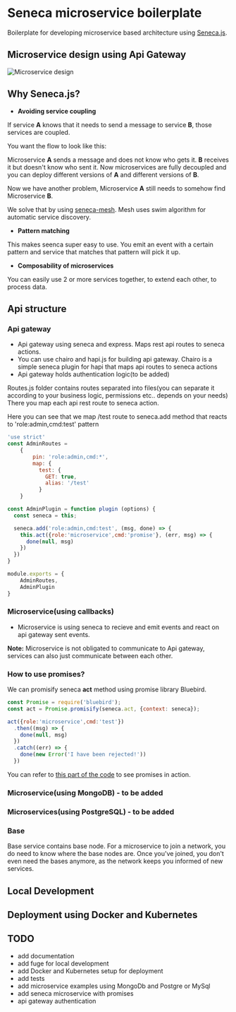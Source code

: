 # Seneca microservice boilerplate

Boilerplate for developing microservice based architecture using [Seneca.js](http://senecajs.org/).

## Microservice design using Api Gateway

![Microservice design](./docs/images/microservice.png)


## Why Seneca.js?

- **Avoiding service coupling**

If service **A** knows that it needs to send a message to service **B**, those services are coupled.

You want the flow to look like this:

Microservice **A** sends a message and does not know who gets it. **B** receives it but doesn't know who sent it.
Now microservices are fully decoupled and you can deploy different versions of **A** and different versions of **B**.

Now we have another problem, Microservice **A** still needs to somehow find Microservice **B**.

We solve that by using [seneca-mesh](https://github.com/senecajs/seneca-mesh).
Mesh uses swim algorithm for automatic service discovery.

- **Pattern matching**

This makes seenca super easy to use. You emit an event with a certain pattern and service that matches that pattern
will pick it up.

- **Composability of microservices**

You can easily use  2 or more services together, to extend each other, to process data.

## Api structure

### Api gateway

- Api gateway using seneca and express. Maps rest api routes to seneca actions.
- You can use chairo and hapi.js for building api gateway. Chairo is a simple seneca plugin for hapi that maps
api routes to seneca actions
- Api gateway holds authentication logic(to be added)

Routes.js folder contains routes separated into files(you can separate it according to your business logic, permissions etc.. depends on your needs)
There you map each api rest route to seneca action.

Here you can see that we map /test route to seneca.add method that reacts to 'role:admin,cmd:test' pattern
```javascript
'use strict'
const AdminRoutes =
    {
        pin: 'role:admin,cmd:*',
        map: {
          test: {
            GET: true,
            alias: '/test'
          }
    }

const AdminPlugin = function plugin (options) {
  const seneca = this;

  seneca.add('role:admin,cmd:test', (msg, done) => {
    this.act({role:'microservice',cmd:'promise'}, (err, msg) => {
      done(null, msg)
    })
  })
}

module.exports = {
    AdminRoutes,
    AdminPlugin
}
```

### Microservice(using callbacks)

- Microservice is using seneca to recieve and emit events and react on api gateway sent events.

**Note:** Microservice is not obligated to communicate to Api gateway, services can also just communicate between
each other.

### How to use promises?

We can promisify seneca **act** method using promise library Bluebird.

```javascript
const Promise = require('bluebird');
const act = Promise.promisify(seneca.act, {context: seneca});

act({role:'microservice',cmd:'test'})
  .then((msg) => {
    done(null, msg)
  })
  .catch((err) => {
    done(new Error('I have been rejected!'))
  })
```
You can refer to [this part of the code](https://github.com/UrosNikolic/seneca-microservice-boilerplate/blob/master/api-gateway/routes/admin-routes.js#L32) to see promises in action.

### Microservice(using MongoDB) - to be added

### Microservices(using PostgreSQL) - to be added

### Base

Base service contains base node.
For a microservice to join a network, you do need to know where the base nodes are.
Once you've joined, you don't even need the bases anymore, as the network keeps you informed of new services.

## Local Development


## Deployment using Docker and Kubernetes


## TODO

- add documentation
- add fuge for local development
- add Docker and Kubernetes setup for deployment
- add tests
- add microservice examples using MongoDb and Postgre or MySql
- add seneca microservice with promises
- api gateway authentication
